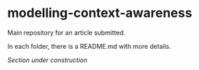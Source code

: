 # modelling-context-awareness

Main repository for an article submitted.

In each folder, there is a README.md with more details.

*Section under construction*
